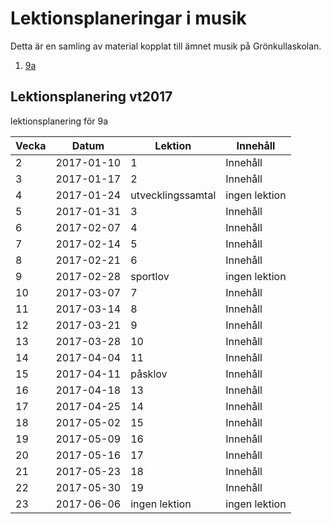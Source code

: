 # Lektionsplaneringar i musik
Detta är en samling av material kopplat till ämnet musik på Grönkullaskolan.

1. [9a](https://jonasmusik.github.io/Lektionsplaneringar-vt-2017/Terminsplanering-9a/)

## Lektionsplanering vt2017
lektionsplanering för 9a

Vecka | Datum | Lektion | Innehåll  
---|-------|---------|----------
2 | 2017-01-10 | 1 | Innehåll  
3 | 2017-01-17 | 2 | Innehåll 
4 | 2017-01-24 | utvecklingssamtal | ingen lektion 
5 | 2017-01-31 | 3 | Innehåll 
6 | 2017-02-07 | 4 | Innehåll 
7 | 2017-02-14 | 5 | Innehåll 
8 | 2017-02-21 | 6 | Innehåll 
9 | 2017-02-28 | sportlov | ingen lektion 
10 | 2017-03-07 | 7 | Innehåll 
11 | 2017-03-14 | 8 | Innehåll 
12 | 2017-03-21 | 9 | Innehåll 
13 | 2017-03-28 | 10 | Innehåll 
14 | 2017-04-04 | 11 | Innehåll 
15 | 2017-04-11 | påsklov | Innehåll 
16 | 2017-04-18 | 13 | Innehåll 
17 | 2017-04-25 | 14 | Innehåll 
18 | 2017-05-02 | 15 | Innehåll 
19 | 2017-05-09 | 16 | Innehåll 
20 | 2017-05-16 | 17 | Innehåll 
21 | 2017-05-23 | 18 | Innehåll 
22 | 2017-05-30 | 19 | Innehåll 
23 | 2017-06-06 | ingen lektion | ingen lektion 
